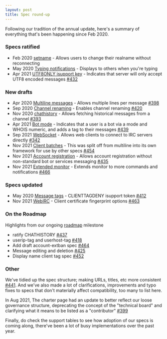 ```yaml
---
layout: post
title: Spec round-up
---
```

Following our tradition of the annual update, here's a summary of everything that's been happening since Feb 2020.

### Specs ratified

* Feb 2020 [setname](https://ircv3.net/specs/extensions/setname.html) - Allows users to change their realname without reconnecting
* May 2020 [Typing notifications](https://ircv3.net/specs/client-tags/typing.html) - Displays to others when you're typing
* Apr 2021 [UTF8ONLY isupport key](https://ircv3.net/specs/extensions/utf8-only.html) - Indicates that server will only accept UTF8 encoded messages [#432](https://github.com/ircv3/ircv3-specifications/pull/432)

### New drafts

* Apr 2020 [Multiline messages](https://ircv3.net/specs/extensions/multiline.html) - Allows multiple lines per message [#398](https://github.com/ircv3/ircv3-specifications/pull/398)
* Sep 2020 [Channel renaming](https://ircv3.net/specs/extensions/channel-rename.html) - Enables channel renaming [#420](https://github.com/ircv3/ircv3-specifications/pull/420)
* Nov 2020 [chathistory](https://ircv3.net/specs/extensions/chathistory.html) - Allows fetching historical messages from a channel [#393](https://github.com/ircv3/ircv3-specifications/pull/393)
* Apr 2021 [Bot mode](https://ircv3.net/specs/extensions/bot-mode.html) - Indicates that a user is a bot via a mode and WHOIS numeric, and adds a tag to their messages [#439](https://github.com/ircv3/ircv3-specifications/pull/439)
* Sep 2021 [WebSocket](https://ircv3.net/specs/extensions/websocket.html) - Allows web clients to connect to IRC servers directly [#342](https://github.com/ircv3/ircv3-specifications/pull/342)
* Nov 2021 [Client batches](https://ircv3.net/specs/extensions/client-batch.html) - This was split off from multiline into its own framework for use by other specs [#454](https://github.com/ircv3/ircv3-specifications/pull/454)
* Nov 2021 [Account registration](https://ircv3.net/specs/extensions/account-registration.html) - Allows account registration without non-standard bot or services messaging [#435](https://github.com/ircv3/ircv3-specifications/pull/435)
* Nov 2021 [Extended monitor](https://ircv3.net/specs/extensions/extended-monitor.html) - Extends monitor to more commands and notifications [#466](https://github.com/ircv3/ircv3-specifications/pull/466)

### Specs updated

* May 2020 [Message tags](https://ircv3.net/specs/extensions/message-tags.html) - CLIENTTAGDENY isupport token [#412](https://github.com/ircv3/ircv3-specifications/pull/412)
* Nov 2021 [WebIRC](https://ircv3.net/specs/extensions/webirc.html) - Client certificate fingerprint options [#463](https://github.com/ircv3/ircv3-specifications/pull/463)

### On the Roadmap

Highlights from our ongoing [roadmap](https://github.com/ircv3/ircv3-specifications/milestone/4) milestone

* ratify CHATHISTORY [#437](https://github.com/ircv3/ircv3-specifications/issues/437)
* userip-tag and userhost-tag [#418](https://github.com/ircv3/ircv3-specifications/issues/418)
* Add draft account-extban spec [#464](https://github.com/ircv3/ircv3-specifications/pull/464)
* Message editing and deletion [#425](https://github.com/ircv3/ircv3-specifications/pull/425)
* Display name client tag spec [#452](https://github.com/ircv3/ircv3-specifications/pull/452)

### Other

We've tidied up the spec structure; making URLs, titles, etc more consistent [#441](https://github.com/ircv3/ircv3-specifications/pull/441). And we've also made a lot of clarifications, improvements and typo fixes to specs that don't materially affect compatibility, too many to list here.

In Aug 2021, The charter page had an update to better reflect our loose governance structure, deprecating the concept of the "technical board" and clarifying what it means to be listed as a "contributor" [#399](https://github.com/ircv3/ircv3.github.io/pull/399)

Finally, do check the support tables to see how adoption of our specs is coming along, there've been a lot of busy implementations over the past year.